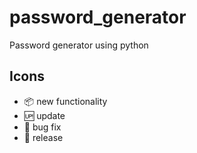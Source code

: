 # password_generator

Password generator using python

## Icons

- :package: new functionality
- :up: update
- :bug: bug fix
- :checkered_flag: release